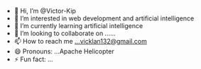 - 👋 Hi, I’m @Victor-Kip
- 👀 I’m interested in web development and artificial intelligence
- 🌱 I’m currently learning artificial intelligence
- 💞️ I’m looking to collaborate on ......
- 📫 How to reach me ...vicklan132@gmail.com
- 😄 Pronouns: ...Apache Helicopter
- ⚡ Fun fact: ...

<!---
Victor-Kip/Victor-Kip is a ✨ special ✨ repository because its `README.md` (this file) appears on your GitHub profile.
You can click the Preview link to take a look at your changes.
--->
